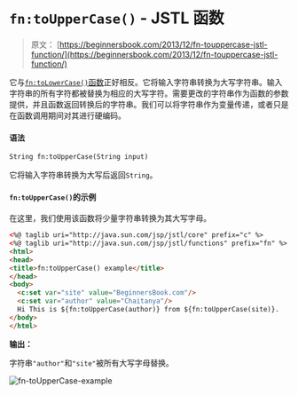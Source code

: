 # `fn:toUpperCase()` - JSTL 函数

> 原文： [https://beginnersbook.com/2013/12/fn-touppercase-jstl-function/](https://beginnersbook.com/2013/12/fn-touppercase-jstl-function/)

它与[`fn:toLowerCase()`函数](https://beginnersbook.com/2013/12/fn-tolowercase-jstl-function/)正好相反。它将输入字符串转换为大写字符串。输入字符串的所有字符都被替换为相应的大写字符。需要更改的字符串作为函数的参数提供，并且函数返回转换后的字符串。我们可以将字符串作为变量传递，或者只是在函数调用期间对其进行硬编码。

#### 语法

```html
String fn:toUpperCase(String input)
```

它将输入字符串转换为大写后返回`String`。

#### `fn:toUpperCase()`的示例

在这里，我们使用该函数将少量字符串转换为其大写字母。

```html
<%@ taglib uri="http://java.sun.com/jsp/jstl/core" prefix="c" %>
<%@ taglib uri="http://java.sun.com/jsp/jstl/functions" prefix="fn" %>
<html>
<head>
<title>fn:toUpperCase() example</title>
</head>
<body>
  <c:set var="site" value="BeginnersBook.com"/>
  <c:set var="author" value="Chaitanya"/>
  Hi This is ${fn:toUpperCase(author)} from ${fn:toUpperCase(site)}.
</body>
</html>
```

**输出：**

字符串`"author"`和`"site"`被所有大写字母替换。

![fn-toUpperCase-example](../Images/cd6a6d6734e4e63ce650f70d24cc5285.jpg)